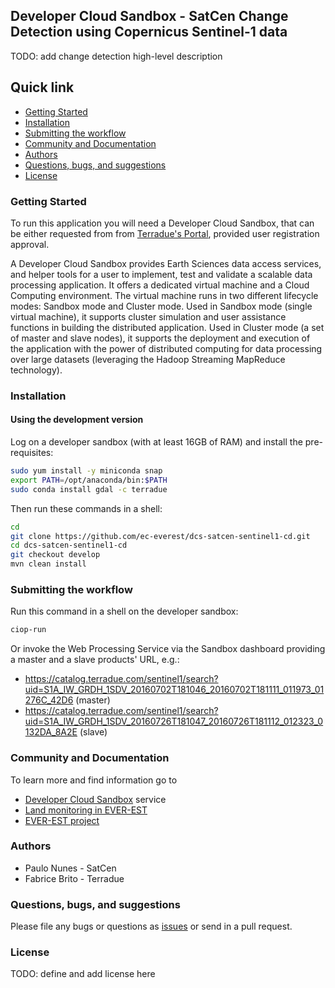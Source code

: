 ## Developer Cloud Sandbox - SatCen Change Detection using Copernicus Sentinel-1 data

TODO: add change detection high-level description

## Quick link
 
* [Getting Started](#getting-started)
* [Installation](#installation)
* [Submitting the workflow](#submit)
* [Community and Documentation](#community)
* [Authors](#authors)
* [Questions, bugs, and suggestions](#questions)
* [License](#license)

### <a name="getting-started"></a>Getting Started

To run this application you will need a Developer Cloud Sandbox, that can be either requested from from [Terradue's Portal](http://www.terradue.com/partners), provided user registration approval.

A Developer Cloud Sandbox provides Earth Sciences data access services, and helper tools for a user to implement, test and validate a scalable data processing application. It offers a dedicated virtual machine and a Cloud Computing environment.
The virtual machine runs in two different lifecycle modes: Sandbox mode and Cluster mode.
Used in Sandbox mode (single virtual machine), it supports cluster simulation and user assistance functions in building the distributed application.
Used in Cluster mode (a set of master and slave nodes), it supports the deployment and execution of the application with the power of distributed computing for data processing over large datasets (leveraging the Hadoop Streaming MapReduce technology).

### <a name="installation"></a>Installation

#### Using the development version

Log on a developer sandbox (with at least 16GB of RAM) and install the pre-requisites:

```bash
sudo yum install -y miniconda snap
export PATH=/opt/anaconda/bin:$PATH
sudo conda install gdal -c terradue
```

Then run these commands in a shell:

```bash
cd
git clone https://github.com/ec-everest/dcs-satcen-sentinel1-cd.git
cd dcs-satcen-sentinel1-cd
git checkout develop
mvn clean install
```

### <a name="submit"></a>Submitting the workflow

Run this command in a shell on the developer sandbox:

```bash
ciop-run
```

Or invoke the Web Processing Service via the Sandbox dashboard providing a master and a slave products' URL, e.g.:

* https://catalog.terradue.com/sentinel1/search?uid=S1A_IW_GRDH_1SDV_20160702T181046_20160702T181111_011973_01276C_42D6 (master)
* https://catalog.terradue.com/sentinel1/search?uid=S1A_IW_GRDH_1SDV_20160726T181047_20160726T181112_012323_0132DA_8A2E (slave)

### <a name="community"></a>Community and Documentation

To learn more and find information go to

* [Developer Cloud Sandbox](http://docs.terradue.com/developer) service
* [Land monitoring in EVER-EST](http://ever-est.eu/communities/land-monitoring) 
* [EVER-EST project](http://ever-est.eu)

### <a name="authors"></a>Authors

* Paulo Nunes - SatCen
* Fabrice Brito - Terradue

### <a name="questions"></a>Questions, bugs, and suggestions

Please file any bugs or questions as [issues](https://github.com/ec-everest/dcs-satcen-sentinel1-cd/issues/new) or send in a pull request.

### <a name="license"></a>License

TODO: define and add license here
